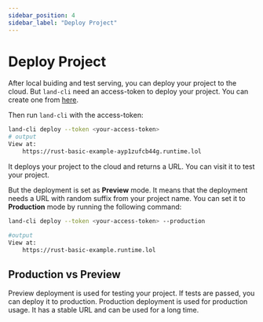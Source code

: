 ```yaml
---
sidebar_position: 4
sidebar_label: "Deploy Project"
---
```


# Deploy Project

After local buiding and test serving, you can deploy your project to the cloud. But `land-cli` need an access-token to deploy your project. You can create one from [here](https://dash.runtime.land/settings#access-tokens).

Then run `land-cli` with the access-token:

```bash
land-cli deploy --token <your-access-token>
# output
View at:
    https://rust-basic-example-ayp1zufcb44g.runtime.lol
```

It deploys your project to the cloud and returns a URL. You can visit it to test your project.

But the deployment is set as **Preview** mode. It means that the deployment needs a URL with random suffix from your project name. You can set it to **Production** mode by running the following command:

```bash
land-cli deploy --token <your-access-token> --production

#output
View at:
    https://rust-basic-example.runtime.lol
```

## Production vs Preview

Preview deployment is used for testing your project. If tests are passed, you can deploy it to production. Production deployment is used for production usage. It has a stable URL and can be used for a long time.
